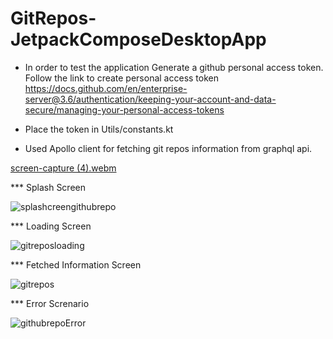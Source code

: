 # GitRepos-JetpackComposeDesktopApp
* In order to test the application Generate a github personal access token.
 Follow the link to create personal access token https://docs.github.com/en/enterprise-server@3.6/authentication/keeping-your-account-and-data-secure/managing-your-personal-access-tokens

* Place the token in Utils/constants.kt


* Used Apollo client for fetching git repos information from graphql api.

[screen-capture (4).webm](https://github.com/rohan9521/GitRepos-JetpackComposeDesktopApp/assets/43091846/2f85f476-d5a6-43ee-b958-a94d538ba6ac)

*** Splash Screen

![splashcreengithubrepo](https://github.com/rohan9521/GitRepos-JetpackComposeDesktopApp/assets/43091846/0d544c50-96b7-401d-9387-013b9cc4cf5a)

*** Loading Screen

![gitreposloading](https://github.com/rohan9521/GitRepos-JetpackComposeDesktopApp/assets/43091846/5a8b747d-9c3f-41f1-ab0c-9e240d41d502)

*** Fetched Information Screen

![gitrepos](https://github.com/rohan9521/GitRepos-JetpackComposeDesktopApp/assets/43091846/e4b68287-2bd4-4577-ac68-0738b394d049)

*** Error Screnario

![githubrepoError](https://github.com/rohan9521/GitRepos-JetpackComposeDesktopApp/assets/43091846/2e456ec6-3368-4f64-936f-155d435e28b1)

